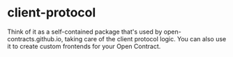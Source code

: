# client-protocol
Think of it as a self-contained package that's used by open-contracts.github.io, taking care of the client protocol logic. You can also use it to create custom frontends for your Open Contract.
